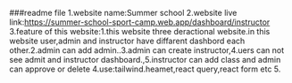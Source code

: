###readme file
1.website name:Summer school
2.website live link:https://summer-school-sport-camp.web.app/dashboard/instructor
3.feature of this website:1.this website three deractional website.in this website user,admin and instructor have diffarent dashbord each other.2.admin can add admin..3.admin can create instructor,4.uers can not see admit and instructor dashboard.,5.instructor can add class and admin can approve or delete
4.use:tailwind.heamet,react query,react form etc
5.
